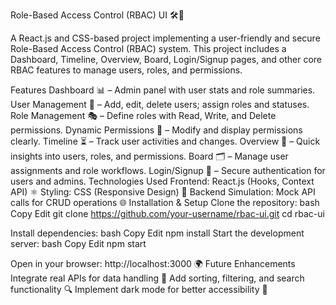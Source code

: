 Role-Based Access Control (RBAC) UI 🛠️🔐

A React.js and CSS-based project implementing a user-friendly and secure Role-Based Access Control (RBAC) system. This project includes a Dashboard, Timeline, Overview, Board, Login/Signup pages, and other core RBAC features to manage users, roles, and permissions.

Features
Dashboard 📊 – Admin panel with user stats and role summaries.
User Management 👥 – Add, edit, delete users; assign roles and statuses.
Role Management 🎭 – Define roles with Read, Write, and Delete permissions.
Dynamic Permissions 🔄 – Modify and display permissions clearly.
Timeline ⏳ – Track user activities and changes.
Overview 📝 – Quick insights into users, roles, and permissions.
Board 🗂️ – Manage user assignments and role workflows.
Login/Signup 🔑 – Secure authentication for users and admins.
Technologies Used
Frontend: React.js (Hooks, Context API) ⚛️
Styling: CSS (Responsive Design) 🎨
Backend Simulation: Mock API calls for CRUD operations 🌐
Installation & Setup
Clone the repository:
bash
Copy
Edit
git clone https://github.com/your-username/rbac-ui.git
cd rbac-ui

Install dependencies:
bash
Copy
Edit
npm install
Start the development server:
bash
Copy
Edit
npm start

Open in your browser: http://localhost:3000 🌍
Future Enhancements
Integrate real APIs for data handling 🚀
Add sorting, filtering, and search functionality 🔍
Implement dark mode for better accessibility 🌙
